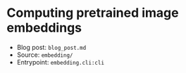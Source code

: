 # Computing pretrained image embeddings

- Blog post: `blog_post.md`
- Source: `embedding/`
- Entrypoint: `embedding.cli:cli`
